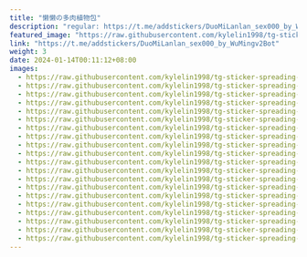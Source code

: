 ```yaml
---
title: "懒懒の多肉植物包"
description: "regular: https://t.me/addstickers/DuoMiLanlan_sex000_by_WuMingv2Bot"
featured_image: "https://raw.githubusercontent.com/kylelin1998/tg-sticker-spreading-worldwide-images/main/img/329a4ead-827e-4d11-8cd0-7b9c99d5d936.jpg"
link: "https://t.me/addstickers/DuoMiLanlan_sex000_by_WuMingv2Bot"
weight: 3
date: 2024-01-14T00:11:12+08:00
images:
  - https://raw.githubusercontent.com/kylelin1998/tg-sticker-spreading-worldwide-images/main/img/329a4ead-827e-4d11-8cd0-7b9c99d5d936.jpg
  - https://raw.githubusercontent.com/kylelin1998/tg-sticker-spreading-worldwide-images/main/img/e6567337-2096-4c97-89f5-662f624c99dc.jpg
  - https://raw.githubusercontent.com/kylelin1998/tg-sticker-spreading-worldwide-images/main/img/7fab7cd4-683e-4430-bda9-eb9c4a854cdb.jpg
  - https://raw.githubusercontent.com/kylelin1998/tg-sticker-spreading-worldwide-images/main/img/f70c6217-6508-4d41-950e-6795ffd15ce1.jpg
  - https://raw.githubusercontent.com/kylelin1998/tg-sticker-spreading-worldwide-images/main/img/cc86d7d6-55c2-46df-a097-2c28003392a0.jpg
  - https://raw.githubusercontent.com/kylelin1998/tg-sticker-spreading-worldwide-images/main/img/90074ad9-aa8f-49b9-a8d2-7a159abeb2bb.jpg
  - https://raw.githubusercontent.com/kylelin1998/tg-sticker-spreading-worldwide-images/main/img/c950210e-8e78-49e1-9057-cff66e51995e.jpg
  - https://raw.githubusercontent.com/kylelin1998/tg-sticker-spreading-worldwide-images/main/img/4d611980-0d12-42a4-9184-a2d650928fca.jpg
  - https://raw.githubusercontent.com/kylelin1998/tg-sticker-spreading-worldwide-images/main/img/a7f66bab-00d9-44ed-9e5b-bd0df99904be.jpg
  - https://raw.githubusercontent.com/kylelin1998/tg-sticker-spreading-worldwide-images/main/img/387ee77f-0f03-49f6-946c-11d6be45215b.jpg
  - https://raw.githubusercontent.com/kylelin1998/tg-sticker-spreading-worldwide-images/main/img/47ca3db2-dfd9-40fe-bc7b-e012ad6bc8ef.jpg
  - https://raw.githubusercontent.com/kylelin1998/tg-sticker-spreading-worldwide-images/main/img/2e288aff-de9a-4ef5-afe1-5b7d1c8ab4b2.jpg
  - https://raw.githubusercontent.com/kylelin1998/tg-sticker-spreading-worldwide-images/main/img/d837f58a-fc1a-4cf7-9ea9-3e416170c1a4.jpg
  - https://raw.githubusercontent.com/kylelin1998/tg-sticker-spreading-worldwide-images/main/img/a85ffa69-54da-448b-b404-865dcd57b895.jpg
  - https://raw.githubusercontent.com/kylelin1998/tg-sticker-spreading-worldwide-images/main/img/4ad04881-23c5-4586-a7af-2b5b3175a8a5.jpg
  - https://raw.githubusercontent.com/kylelin1998/tg-sticker-spreading-worldwide-images/main/img/994c88cd-17f1-42b2-b1cd-223488f8ad42.jpg
  - https://raw.githubusercontent.com/kylelin1998/tg-sticker-spreading-worldwide-images/main/img/b1101127-f6a7-467f-80ca-098e45d98cf4.jpg
  - https://raw.githubusercontent.com/kylelin1998/tg-sticker-spreading-worldwide-images/main/img/165ac54c-9873-42d2-97ae-e0aaa7091f6c.jpg
  - https://raw.githubusercontent.com/kylelin1998/tg-sticker-spreading-worldwide-images/main/img/4a7f6bb2-fe97-4d02-addb-a1668b3a5e2e.jpg
  - https://raw.githubusercontent.com/kylelin1998/tg-sticker-spreading-worldwide-images/main/img/da1e6fa4-80f9-4f88-85c6-d6d241c14950.jpg
---
```

